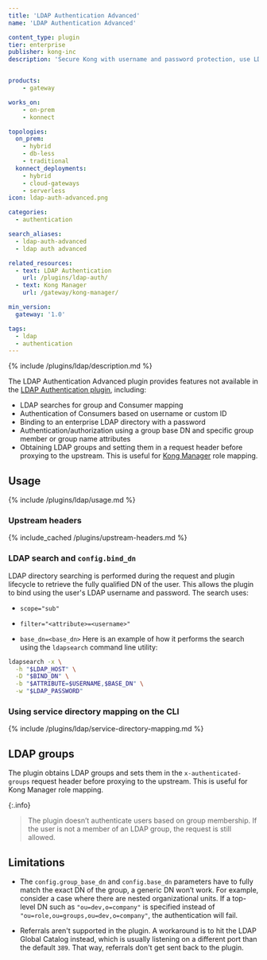 ```yaml
---
title: 'LDAP Authentication Advanced'
name: 'LDAP Authentication Advanced'

content_type: plugin
tier: enterprise
publisher: kong-inc
description: 'Secure Kong with username and password protection, use LDAP search and service directory mapping'


products:
    - gateway

works_on:
    - on-prem
    - konnect

topologies:
  on_prem:
    - hybrid
    - db-less
    - traditional
  konnect_deployments:
    - hybrid
    - cloud-gateways
    - serverless
icon: ldap-auth-advanced.png

categories:
  - authentication

search_aliases:
  - ldap-auth-advanced
  - ldap auth advanced

related_resources:
  - text: LDAP Authentication
    url: /plugins/ldap-auth/
  - text: Kong Manager
    url: /gateway/kong-manager/

min_version:
  gateway: '1.0'

tags:
  - ldap
  - authentication
---
```


{% include /plugins/ldap/description.md %}

The LDAP Authentication Advanced plugin
provides features not available in the [LDAP Authentication plugin](/plugins/ldap-auth/), including:
* LDAP searches for group and Consumer mapping
* Authentication of Consumers based on username or custom ID
* Binding to an enterprise LDAP directory with a password
* Authentication/authorization using a group base DN and specific group member or group name attributes
* Obtaining LDAP groups and setting them in a request header before proxying to the upstream. This is useful for [Kong Manager](/gateway/kong-manager/) role mapping.

## Usage

{% include /plugins/ldap/usage.md %}

### Upstream headers

{% include_cached /plugins/upstream-headers.md %}

### LDAP search and `config.bind_dn`

LDAP directory searching is performed during the request and plugin lifecycle to retrieve the fully qualified DN of the user. 
This allows the plugin to bind using the user's LDAP username and password.
The search uses:

* `scope="sub"`

* `filter="<attribute>=<username>"`

* `base_dn=<base_dn>`
Here is an example of how it performs the search using the `ldapsearch` command line utility:

```bash
ldapsearch -x \
  -h "$LDAP_HOST" \
  -D "$BIND_DN" \
  -b "$ATTRIBUTE=$USERNAME,$BASE_DN" \
  -w "$LDAP_PASSWORD"
```

### Using service directory mapping on the CLI

{% include /plugins/ldap/service-directory-mapping.md %}

## LDAP groups

The plugin obtains LDAP groups and sets them in the `x-authenticated-groups` request header before proxying to the upstream. 
This is useful for Kong Manager role mapping.

{:.info}
> The plugin doesn’t authenticate users based on group membership. If the user is not a member of an LDAP group, the request is still allowed.

## Limitations

* The `config.group_base_dn` and `config.base_dn` parameters have to fully match the exact DN of the group, 
a generic DN won’t work. 
For example, consider a case where there are nested organizational units. If a
top-level DN such as `"ou=dev,o=company"` is specified instead of
`"ou=role,ou=groups,ou=dev,o=company"`, the authentication will fail.

* Referrals aren't supported in the plugin. A workaround is
to hit the LDAP Global Catalog instead, which is usually listening on a
different port than the default `389`. That way, referrals don't get sent
back to the plugin.
